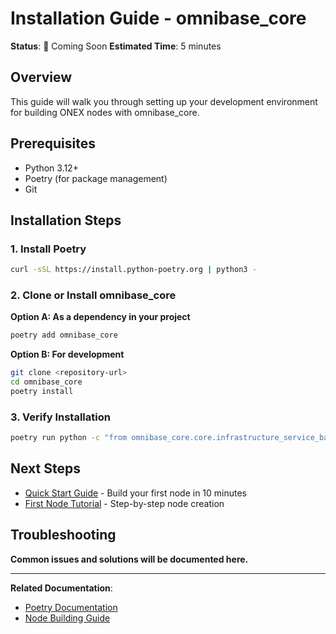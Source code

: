 # Installation Guide - omnibase_core

**Status**: 🚧 Coming Soon
**Estimated Time**: 5 minutes

## Overview

This guide will walk you through setting up your development environment for building ONEX nodes with omnibase_core.

## Prerequisites

- Python 3.12+
- Poetry (for package management)
- Git

## Installation Steps

### 1. Install Poetry

```bash
curl -sSL https://install.python-poetry.org | python3 -
```

### 2. Clone or Install omnibase_core

**Option A: As a dependency in your project**
```bash
poetry add omnibase_core
```

**Option B: For development**
```bash
git clone <repository-url>
cd omnibase_core
poetry install
```

### 3. Verify Installation

```bash
poetry run python -c "from omnibase_core.core.infrastructure_service_bases import NodeCoreBase; print('✅ Installation successful!')"
```

## Next Steps

- [Quick Start Guide](quick-start.md) - Build your first node in 10 minutes
- [First Node Tutorial](first-node.md) - Step-by-step node creation

## Troubleshooting

**Common issues and solutions will be documented here.**

---

**Related Documentation**:
- [Poetry Documentation](https://python-poetry.org/docs/)
- [Node Building Guide](../guides/node-building/README.md)
